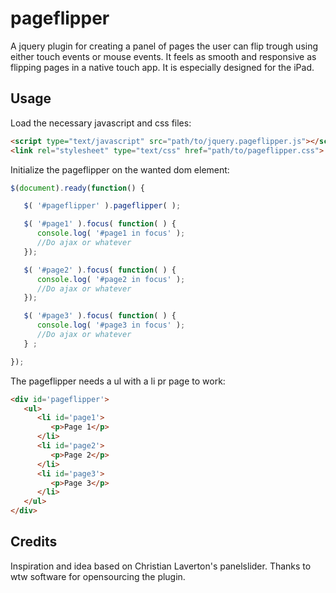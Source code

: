 pageflipper
=======

A jquery plugin for creating a panel of pages the user can flip trough using either touch events or mouse events. It feels as smooth and responsive as flipping pages in a native touch app. It is especially designed for the iPad.

## Usage
Load the necessary javascript and css files:

```html
<script type="text/javascript" src="path/to/jquery.pageflipper.js"></script>
<link rel="stylesheet" type="text/css" href="path/to/pageflipper.css"> 
```

Initialize the pageflipper on the wanted dom element:

```javascript
$(document).ready(function() {

   $( '#pageflipper' ).pageflipper( );

   $( '#page1' ).focus( function( ) {
      console.log( '#page1 in focus' );
      //Do ajax or whatever
   });

   $( '#page2' ).focus( function( ) {
      console.log( '#page2 in focus' );
      //Do ajax or whatever
   });

   $( '#page3' ).focus( function( ) {
      console.log( '#page3 in focus' );
      //Do ajax or whatever
   } ;

});
```

The pageflipper needs a ul with a li pr page to work:

```html
<div id='pageflipper'>
   <ul>
      <li id='page1'>
         <p>Page 1</p>
      </li>
      <li id='page2'>
         <p>Page 2</p>
      </li>
      <li id='page3'>
         <p>Page 3</p>
      </li>
   </ul>
</div>
```


Credits
------
Inspiration and idea based on Christian Laverton's panelslider.
Thanks to wtw software for opensourcing the plugin.